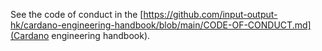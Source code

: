 See the code of conduct in the [https://github.com/input-output-hk/cardano-engineering-handbook/blob/main/CODE-OF-CONDUCT.md](Cardano engineering handbook).
